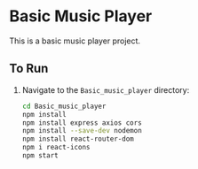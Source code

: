 # Basic Music Player

This is a basic music player project.

## To Run

1. Navigate to the `Basic_music_player` directory:

   ```bash
   cd Basic_music_player
   npm install  
   npm install express axios cors
   npm install --save-dev nodemon
   npm install react-router-dom
   npm i react-icons 
   npm start 
